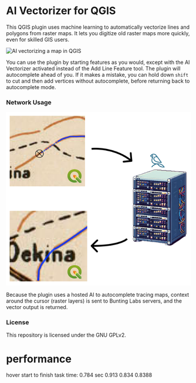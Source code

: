 # AI Vectorizer for QGIS

This QGIS plugin uses machine learning to automatically vectorize lines and polygons from raster maps. It lets you digitize old raster maps more quickly, even for skilled GIS users.

![AI vectorizing a map in QGIS](assets/example.gif)

You can use the plugin by starting features as you would, except with the AI
Vectorizer activated instead of the Add Line Feature tool. The plugin will autocomplete
ahead of you. If it makes a mistake, you can hold down `shift` to cut and then add
vertices without autocomplete, before returning back to autocomplete mode.

### Network Usage

![maps sent to server](assets/plugin_data_flow.png)

Because the plugin uses a hosted AI to autocomplete tracing maps, context around
the cursor (raster layers) is sent to Bunting Labs servers, and the vector output
is returned.

### License

This repository is licensed under the GNU GPLv2.

# performance
hover start to finish task time:
0.784 sec
0.913
0.834
0.8388